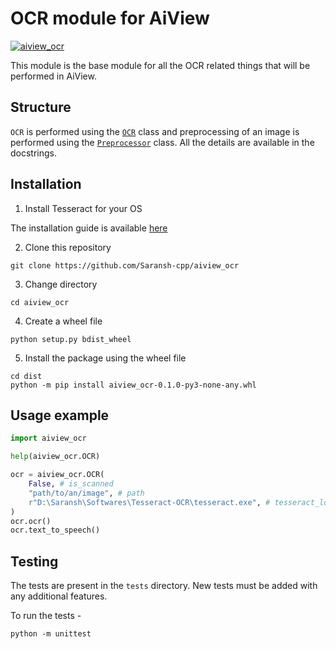 # OCR module for AiView

[![aiview_ocr](https://github.com/AI-View/OCR/actions/workflows/aiview_ocr.yml/badge.svg)](https://github.com/AI-View/OCR/actions/workflows/aiview_ocr.yml)

This module is the base module for all the OCR related things that will be performed in AiView.

## Structure
`OCR` is performed using the [`OCR`](https://github.com/AI-View/OCR/blob/main/aiview_ocr/ocr.py) class and preprocessing of an image is performed using the [`Preprocessor`](https://github.com/AI-View/OCR/blob/main/aiview_ocr/preprocessing.py) class. All the details are available in the docstrings.

## Installation
1. Install Tesseract for your OS

The installation guide is available [here](https://tesseract-ocr.github.io/tessdoc/Installation.html)

2. Clone this repository
```
git clone https://github.com/Saransh-cpp/aiview_ocr
```
3. Change directory
```
cd aiview_ocr
```
4. Create a wheel file
```
python setup.py bdist_wheel
```
5. Install the package using the wheel file
```
cd dist
python -m pip install aiview_ocr-0.1.0-py3-none-any.whl
```

## Usage example
```py
import aiview_ocr

help(aiview_ocr.OCR)

ocr = aiview_ocr.OCR(
    False, # is_scanned
    "path/to/an/image", # path
    r"D:\Saransh\Softwares\Tesseract-OCR\tesseract.exe", # tesseract_location
)
ocr.ocr()
ocr.text_to_speech()
```

## Testing
The tests are present in the `tests` directory. New tests must be added with any additional features.

To run the tests -
```
python -m unittest
```
